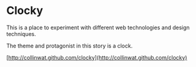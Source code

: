 Clocky
======

This is a place to experiment with different web technologies and design
techniques.

The theme and protagonist in this story is a clock.

[http://collinwat.github.com/clocky](http://collinwat.github.com/clocky)

